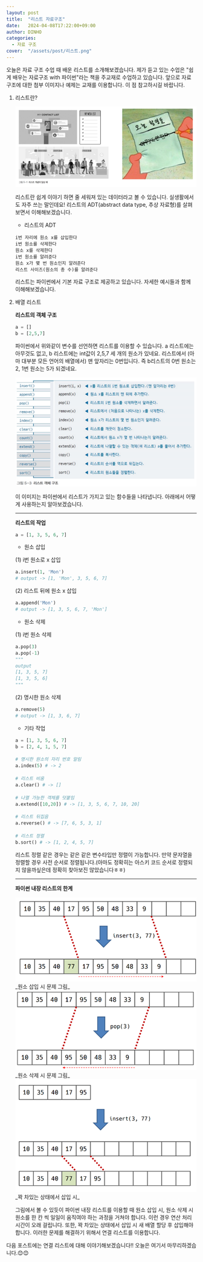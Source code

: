 ```yaml
---
layout: post
title:  "리스트 자료구조"
date:   2024-04-08T17:22:00+09:00
author: DINHO
categories:
  - 자료 구조
cover:  "/assets/post/리스트.png"
---
```


오늘은 자료 구조 수업 때 배운 리스트를 소개해보겠습니다. 제가 듣고 있는 수업은 "쉽게 배우는 자료구조 with 파이썬"라는 책을 주교재로 수업하고 있습니다. 앞으로 자료 구조에 대한 첨부 이미지나 예제는 교재를 이용합니다. 이 점 참고하시길 바랍니다.

1. 리스트란?

    <img src="/assets/post/리스트.png">

    리스트란 쉽게 이야기 하면 줄 세워져 있는 데이터라고 볼 수 있습니다. 실생활에서도 자주 쓰는 말인데요! 리스트의 ADT(abstract data type, 추상 자료형)를 살펴보면서 이해해보겠습니다.

    - 리스트의 ADT

    ```
    i번 자리에 원소 x를 삽입한다
    i번 원소를 삭제한다
    원소 x를 삭제한다
    i번 원소를 알려준다
    원소 x가 몇 번 원소인지 알려준다
    리스트 사이즈(원소의 총 수)를 알려준다
    ```

    리스트는 파이썬에서 기본 자료 구조로 제공하고 있습니다. 자세한 예시들과 함께 이해해보겠습니다.

2. 배열 리스트

    __리스트의 객체 구조__

    ```python
    a = []
    b = [2,5,7]
    ```

    파이썬에서 위와같이 변수를 선언하면 리스트를 이용할 수 있습니다. a 리스트에는 아무것도 없고, b 리스트에는 int값이 2,5,7 세 개의 원소가 있네요. 리스트에서 (아마 대부분 모든 언어의 배열에서) 맨 앞자리는 0번입니다. 즉 b리스트의 0번 원소는 2, 1번 원소는 5가 되겠네요.

    <img src="/assets/post/리스트 객체 구조.png">

    이 이미지는 파이썬에서 리스트가 가지고 있는 함수들을 나타냅니다. 아래에서 어떻게 사용하는지 알아보겠습니다.

    *************

    __리스트의 작업__

    ```python
    a = [1, 3, 5, 6, 7]
    ```

    - 원소 삽입

    (1) i번 원소로 x 삽입

      ```python
      a.insert(1, 'Mon')
      # output -> [1, 'Mon', 3, 5, 6, 7]
      ```

    (2) 리스트 뒤에 원소 x 삽입

      ```python
      a.append('Mon')
      # output -> [1, 3, 5, 6, 7, 'Mon']
      ```

    - 원소 삭제

    (1) i번 원소 삭제

      ```python
      a.pop(3)
      a.pop(-1)
      """
      output
      [1, 3, 5, 7]
      [1, 3, 5, 6]
      """
      ```

    (2) 명시한 원소 삭제

      ```python
      a.remove(5)
      # output -> [1, 3, 6, 7]
      ```

    - 기타 작업

    ```python
    a = [1, 3, 5, 6, 7]
    b = [2, 4, 1, 5, 7]

    # 명시한 원소의 자리 번호 알림
    a.index(5) # -> 2

    # 리스트 비움
    a.clear() # -> []

    # 나열 가능한 객체를 덧붙임
    a.extend([10,20]) # -> [1, 3, 5, 6, 7, 10, 20]

    # 리스트 뒤집음
    a.reverse() # -> [7, 6, 5, 3, 1]

    # 리스트 정렬
    b.sort() # -> [1, 2, 4, 5, 7]
    ```

    리스트 정렬 같은 경우는 같은 같은 변수타입만 정렬이 가능합니다. 만약 문자열을 정렬할 경우 사전 순서로 정렬됩니다.(아마도 정확히는 아스키 코드 순서로 정렬되지 않을까싶은데 정확히 찾아보진 않았습니다ㅎㅎ)

    ***************

    __파이썬 내장 리스트의 한계__

    <img src="/assets/post/리스트한계1.png">
    _원소 삽입 시 문제 그림_

    <img src="/assets/post/리스트한계2.png">
    _원소 삭제 시 문제 그림_

    <img src="/assets/post/리스트한계3.png">
    _꽉 차있는 상태에서 삽입 시_

    그림에서 볼 수 있듯이 파이썬 내장 리스트를 이용할 때 원소 삽입 시, 원소 삭제 시 원소를 한 칸 씩 일일이 움직여야 하는 과정을 거쳐야 합니다. 이런 경우 연산 처리 시간이 오래 걸립니다. 또한, 꽉 차있는 상태에서 삽입 시 새 배열 할당 후 삽입해야 합니다. 이러한 문제를 해결하기 위해서 연결 리스트를 이용합니다.

다음 포스트에는 연결 리스트에 대해 이야기해보겠습니다!! 오늘은 여기서 마무리하겠습니다.😊😊